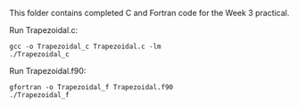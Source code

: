 This folder contains completed C and Fortran code for the Week 3 practical.

Run Trapezoidal.c:

```
gcc -o Trapezoidal_c Trapezoidal.c -lm
./Trapezoidal_c
```

Run Trapezoidal.f90:

```
gfortran -o Trapezoidal_f Trapezoidal.f90
./Trapezoidal_f
```
